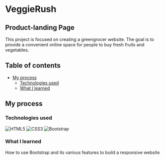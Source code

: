 # VeggieRush

## Product-landing Page

This project is focused on creating a greengrocer website. The goal is to provide a convenient online space for people to buy fresh fruits and vegetables.

## Table of contents

- [My process](#my-process)
  - [Technologies used](#technologies-used)
  - [What I learned](#what-i-learned)

## My process

### Technologies used

<div>

![HTML5](https://img.shields.io/badge/html5-%23E34F26.svg?style=for-the-badge&logo=html5&logoColor=white)
![CSS3](https://img.shields.io/badge/css3-%231572B6.svg?style=for-the-badge&logo=css3&logoColor=white) 
![Bootstrap](https://img.shields.io/badge/bootstrap-%23563D7C.svg?style=for-the-badge&logo=bootstrap&logoColor=white)

</div>

### What I learned

How to use Bootstrap and its various features to build a responsive website



